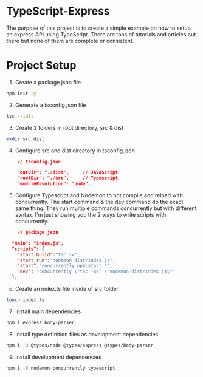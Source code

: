 # TypeScript-Express
The purpose of this project is to create a simple example on how to setup an express API using TypeScript. There are tons of tutorials and articles out there but none of them are complete or consistent.


# Project Setup
1. Create a package.json file
```bash
npm init -y
```

2. Generate a tsconfig.json file
```bash
tsc --init
```

3. Create 2 folders in root directory, src & dist
```bash
mkdir src dist
```

4. Configure src and dist directory in tsconfig.json
```json
    // tsconfig.json

    "outDir": "./dist",     // JavaScript
    "rootDir": "./src",     // Typescript
    "moduleResolution": "node",
```

5. Configure Typescript and Nodemon to hot compile and reload with concurrently. The start command & the dev command do the exact same thing. They run multiple commands concurrently but with different syntax. I'm just showing you the 2 ways to write scripts with concurrently.
```json
    // package.json

  "main": "index.js",
  "scripts": {
    "start:build":"tsc -w",
    "start:run":"nodemon dist/index.js",
    "start":"concurrently npm:start:*",
    "dev": "concurrently \"tsc -w\" \"nodemon dist/index.js\""
  },
```

6. Create an index.ts file inside of src folder
```bash
touch index.ts
```

7. Install main dependencies
```bash
npm i express body-parser
```

8. Install type definition files as development dependencies
```bash
npm i -D @types/node @types/express @types/body-parser
```

9. Install development dependencies
```bash
npm i -D nodemon concurrently typescript
```